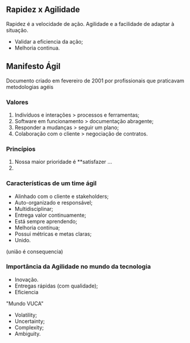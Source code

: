## Rapidez x Agilidade
Rapidez é a velocidade de ação. Agilidade e a facilidade de adaptar à situação.

* Validar a eficiencia da ação;
* Melhoria continua.

## Manifesto Ágil

Documento criado em fevereiro de 2001 por profissionais que praticavam 
metodologias agéis

### Valores
1. Indivíduos e interações > processos e ferramentas;
2. Software em funcionamento > documentação abragente;
3. Responder a mudanças > seguir um plano;
4. Colaboração com o cliente > negociação de contratos.

### Princípios
1. Nossa maior prioridade é **satisfazer ...
12.

### Características de um time ágil
* Alinhado com o cliente e stakeholders;
* Auto-organizado e responsável;
* Multidisciplinar;
* Entrega valor continuamente;
* Está sempre aprendendo;
* Melhoria contínua;
* Possui métricas e metas claras;
* Unido.

(união é consequencia)

### Importância da Agilidade no mundo da tecnologia

- Inovação. 
- Entregas rápidas (com qualidade);
- Eficiencia

"Mundo VUCA"

- Volatility;
- Uncertainty;
- Complexity;
- Ambiguity.

